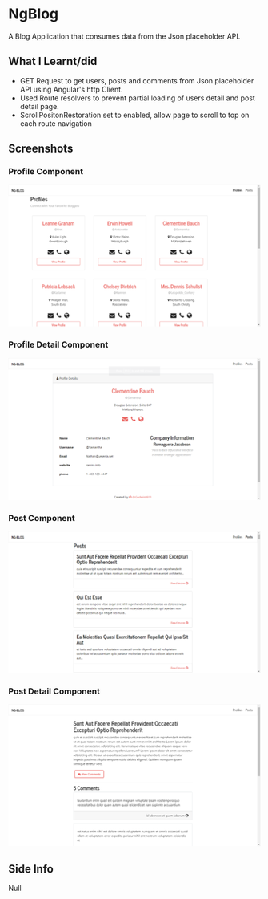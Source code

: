# NgBlog

A Blog Application that consumes data from the Json placeholder API.

## What I Learnt/did

* GET Request to get users, posts and comments from Json placeholder API using Angular's http Client.
* Used Route resolvers to prevent partial loading of users detail and post detail page.
* ScrollPositonRestoration set to enabled, allow page to scroll to top on each route navigation

## Screenshots
### Profile Component
<img src="./screenshots/profiles.png">

### Profile Detail Component
<img src="./screenshots/profiledetail.png">

### Post Component
<img src="./screenshots/bloglist.png">

### Post Detail Component
<img src="./screenshots/blogpost.png">

## Side Info

Null


